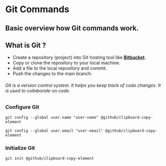 # Git Commands

## Basic overview how Git commands work.

## What is Git ?

* Create a repository (project) into Git hosting tool like **[Bitbucket](https://www.atlassian.com/git#:~:text=Here%20is%20a%20basic%20overview,changes%20to%20your%20main%20branch)**.
* Copy or clone the repository to your local machine.
* Add a file to the local repository and commit.
* Push the changes to the main branch.

###### Git is a version control system. It helps you keep track of code changes. It is used to collaborate on code.

### Configure Git

```
git config --global user.name "user-name" @github/clipboard-copy-element
```
```
git config --global user.email "user-email" @github/clipboard-copy-element
```

### Initialize Git

```
git init @github/clipboard-copy-element
```
